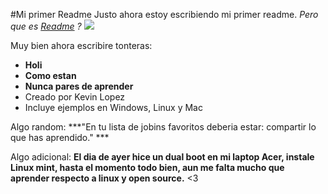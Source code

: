 #Mi primer Readme
Justo ahora estoy escribiendo mi primer readme. 
*Pero que es [Readme](https://es.wikipedia.org/wiki/README "Readme") ?*
![](http://estebanromero.com/wp-content/uploads/2018/02/readme1.png)

Muy bien ahora escribire tonteras: 
- **Holi**
- **Como estan**
- **Nunca pares de aprender**
- Creado por Kevin Lopez
- Incluye ejemplos en Windows, Linux y Mac

Algo random: 
***"En tu lista de jobins favoritos deberia estar: compartir lo que has aprendido." ***

Algo adicional: 
**El dia de ayer hice un dual boot en mi laptop Acer, instale Linux mint, hasta el momento todo bien, aun me falta mucho que aprender respecto a linux y open source.** <3
